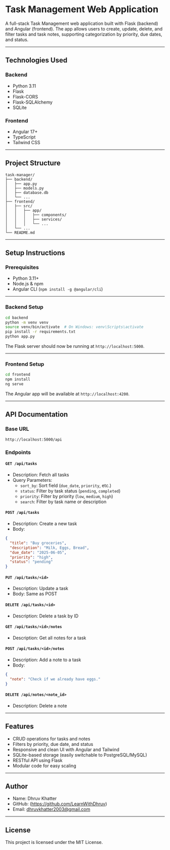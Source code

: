 # Task Management Web Application

A full-stack Task Management web application built with Flask (backend) and Angular (frontend). The app allows users to create, update, delete, and filter tasks and task notes, supporting categorization by priority, due dates, and status.

---

##  Technologies Used

### Backend
- Python 3.11
- Flask
- Flask-CORS
- Flask-SQLAlchemy
- SQLite

### Frontend
- Angular 17+
- TypeScript
- Tailwind CSS

---

## Project Structure

```
task-manager/
├── backend/
│   ├── app.py
│   ├── models.py
│   ├── database.db
│   └── ...
├── frontend/
│   ├── src/
│   │   ├── app/
│   │   │   ├── components/
│   │   │   ├── services/
│   │   │   └── ...
│   └── ...
└── README.md
```

---

## Setup Instructions

### Prerequisites
- Python 3.11+
- Node.js & npm
- Angular CLI (`npm install -g @angular/cli`)

---

### Backend Setup

```bash
cd backend
python -m venv venv
source venv/bin/activate  # On Windows: venv\Scripts\activate
pip install -r requirements.txt
python app.py
```

The Flask server should now be running at `http://localhost:5000`.

---

### Frontend Setup

```bash
cd frontend
npm install
ng serve
```

The Angular app will be available at `http://localhost:4200`.

---

## API Documentation

### Base URL
`http://localhost:5000/api`

### Endpoints

#### `GET /api/tasks`
- Description: Fetch all tasks
- Query Parameters:
  - `sort_by`: Sort field (`due_date`, `priority`, etc.)
  - `status`: Filter by task status (`pending`, `completed`)
  - `priority`: Filter by priority (`low`, `medium`, `high`)
  - `search`: Filter by task name or description

#### `POST /api/tasks`
- Description: Create a new task
- Body:
```json
{
  "title": "Buy groceries",
  "description": "Milk, Eggs, Bread",
  "due_date": "2025-06-05",
  "priority": "high",
  "status": "pending"
}
```

#### `PUT /api/tasks/<id>`
- Description: Update a task
- Body: Same as POST

#### `DELETE /api/tasks/<id>`
- Description: Delete a task by ID

#### `GET /api/tasks/<id>/notes`
- Description: Get all notes for a task

#### `POST /api/tasks/<id>/notes`
- Description: Add a note to a task
- Body:
```json
{
  "note": "Check if we already have eggs."
}
```

#### `DELETE /api/notes/<note_id>`
- Description: Delete a note

---

## Features

- CRUD operations for tasks and notes
- Filters by priority, due date, and status
- Responsive and clean UI with Angular and Tailwind
- SQLite-based storage (easily switchable to PostgreSQL/MySQL)
- RESTful API using Flask
- Modular code for easy scaling

---

## Author

- Name: Dhruv Khatter
- GitHub: (https://github.com/LearnWithDhruv)
- Email: dhruvkhatter2003@gmail.com

---

## License

This project is licensed under the MIT License.
